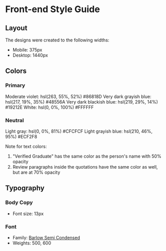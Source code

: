 # Front-end Style Guide

## Layout

The designs were created to the following widths:

- Mobile: 375px
- Desktop: 1440px

## Colors

### Primary

Moderate violet: hsl(263, 55%, 52%) #86818D
Very dark grayish blue: hsl(217, 19%, 35%)  #48556A
Very dark blackish blue: hsl(219, 29%, 14%) #19212E
White: hsl(0, 0%, 100%) #FFFFFF

### Neutral

Light gray: hsl(0, 0%, 81%) #CFCFCF
Light grayish blue: hsl(210, 46%, 95%)  #ECF2F8

Note for text colors:

1. "Verified Graduate" has the same color as the person's name with 50% opacity
2. Review paragraphs inside the quotations have the same color as well, but are at 70% opacity

## Typography

### Body Copy

- Font size: 13px

### Font

- Family: [Barlow Semi Condensed](https://fonts.google.com/specimen/Barlow+Semi+Condensed)
- Weights: 500, 600
